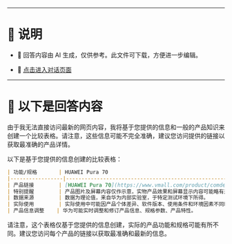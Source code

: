 ------

# 📃 说明

- 📃 回答内容由 AI 生成，仅供参考。此文件可下载，方便进一步编辑。

- 🤖 [点击进入对话页面](https://www.aibangxuanxing.com)

------

# 📃 以下是回答内容

由于我无法直接访问最新的网页内容，我将基于您提供的信息和一般的产品知识来创建一个比较表格。请注意，这些信息可能不完全准确，建议您访问提供的链接以获取最准确的产品详情。

以下是基于您提供的信息创建的比较表格：

```markdown
| 功能/规格       | HUAWEI Pura 70                                                                 | HUAWEI Mate 60                                                                 |
|-----------------|--------------------------------------------------------------------------------|--------------------------------------------------------------------------------|
| 产品链接        | [HUAWEI Pura 70](https://www.vmall.com/product/comdetail/index.html?prdId=10086157311748&sbomCode=2601010486608) | [HUAWEI Mate 60](https://www.vmall.com/product/comdetail/index.html?prdId=10086970184614&sbomCode=2601010453707) |
| 特别提醒        | 产品图片及屏幕内容仅作示意，实物产品效果和屏幕显示内容可能略有差异。         | 产品图片及屏幕内容仅作示意，实物产品效果和屏幕显示内容可能略有差异。         |
| 数据来源        | 数据为理论值，来自华为内部实验室，于特定测试环境下所得。                     | 数据为理论值，来自华为内部实验室，于特定测试环境下所得。                     |
| 实际使用        | 实际使用中可能因产品个体差异、软件版本、使用条件和环境因素不同略有不同。     | 实际使用中可能因产品个体差异、软件版本、使用条件和环境因素不同略有不同。     |
| 产品信息调整    | 华为可能实时调整和修订产品信息、规格参数、产品特性。                         | 华为可能实时调整和修订产品信息、规格参数、产品特性。                         |
```

请注意，这个表格仅基于您提供的信息创建，实际的产品功能和规格可能有所不同。建议您访问每个产品的链接以获取最准确和最新的信息。
